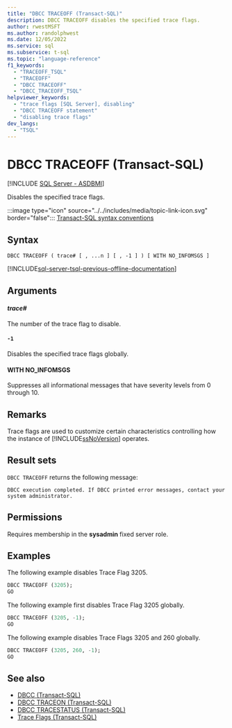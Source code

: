 ```yaml
---
title: "DBCC TRACEOFF (Transact-SQL)"
description: DBCC TRACEOFF disables the specified trace flags.
author: rwestMSFT
ms.author: randolphwest
ms.date: 12/05/2022
ms.service: sql
ms.subservice: t-sql
ms.topic: "language-reference"
f1_keywords:
  - "TRACEOFF_TSQL"
  - "TRACEOFF"
  - "DBCC TRACEOFF"
  - "DBCC_TRACEOFF_TSQL"
helpviewer_keywords:
  - "trace flags [SQL Server], disabling"
  - "DBCC TRACEOFF statement"
  - "disabling trace flags"
dev_langs:
  - "TSQL"
---
```

# DBCC TRACEOFF (Transact-SQL)

[!INCLUDE [SQL Server - ASDBMI](../../includes/applies-to-version/sql-asdbmi.md)]

Disables the specified trace flags.

:::image type="icon" source="../../includes/media/topic-link-icon.svg" border="false"::: [Transact-SQL syntax conventions](../../t-sql/language-elements/transact-sql-syntax-conventions-transact-sql.md)

## Syntax

```syntaxsql
DBCC TRACEOFF ( trace# [ , ...n ] [ , -1 ] ) [ WITH NO_INFOMSGS ]
```

[!INCLUDE[sql-server-tsql-previous-offline-documentation](../../includes/sql-server-tsql-previous-offline-documentation.md)]

## Arguments

#### *trace#*

The number of the trace flag to disable.

#### `-1`

Disables the specified trace flags globally.

#### WITH NO_INFOMSGS

Suppresses all informational messages that have severity levels from 0 through 10.

## Remarks

Trace flags are used to customize certain characteristics controlling how the instance of [!INCLUDE[ssNoVersion](../../includes/ssnoversion-md.md)] operates.

## Result sets

`DBCC TRACEOFF` returns the following message:

```output
DBCC execution completed. If DBCC printed error messages, contact your system administrator.
```

## Permissions

Requires membership in the **sysadmin** fixed server role.

## Examples

The following example disables Trace Flag 3205.

```sql
DBCC TRACEOFF (3205);
GO
```

The following example first disables Trace Flag 3205 globally.

```sql
DBCC TRACEOFF (3205, -1);
GO
```

The following example disables Trace Flags 3205 and 260 globally.

```sql
DBCC TRACEOFF (3205, 260, -1);
GO
```

## See also

- [DBCC (Transact-SQL)](../../t-sql/database-console-commands/dbcc-transact-sql.md)
- [DBCC TRACEON (Transact-SQL)](../../t-sql/database-console-commands/dbcc-traceon-transact-sql.md)
- [DBCC TRACESTATUS (Transact-SQL)](../../t-sql/database-console-commands/dbcc-tracestatus-transact-sql.md)
- [Trace Flags (Transact-SQL)](../../t-sql/database-console-commands/dbcc-traceon-trace-flags-transact-sql.md)
